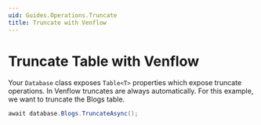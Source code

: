 ```yaml
---
uid: Guides.Operations.Truncate
title: Truncate with Venflow
---
```


# Truncate Table with Venflow

Your `Database` class exposes `Table<T>` properties which expose truncate operations. In Venflow truncates are always automatically. For this example, we want to truncate the Blogs table.

```cs
await database.Blogs.TruncateAsync();
```
